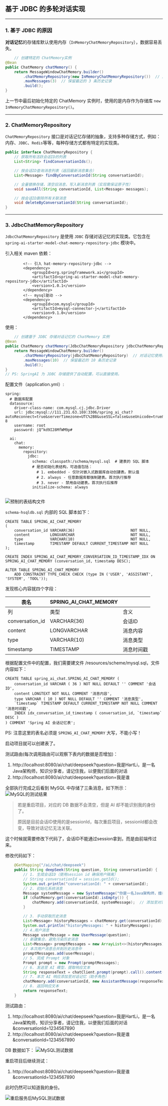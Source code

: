 ## 基于 JDBC 的多轮对话实现

---

### 1. 基于 JDBC 的原因

**对话记忆**的存储库默认使用内存（`InMemoryChatMemoryRepository`），数据容易丢失。

```java
    // 创建特定的 ChatMemory实例
@Bean
public ChatMemory chatMemory() {
    return MessageWindowChatMemory.builder()
        .chatMemoryRepository(new InMemoryChatMemoryRepository())  // 对话记忆默认使用内存存储库
        .maxMessages(3)  // 保留最近的 3 条历史记录
        .build();
}
```

上一节中最后初始化特定的 ChatMemory 实例时，使用的是内存作为存储库 `new InMemoryChatMemoryRepository()`。

---

### 2. ChatMemoryRepository

`ChatMemoryRepository` 接口是对话记忆存储的抽象，支持多种存储方式，例如：内存、`JDBC`、`Redis`等等，每种存储方式都有特定的实现类。

```java
public interface ChatMemoryRepository {
    // 获取所有活跃会话ID的列表
    List<String> findConversationIds();

    // 按会话ID查询消息列表（返回最新消息集合）
    List<Message> findByConversationId(String conversationId);

    // 全量替换存储，清空旧消息，写入新消息列表（实现需保证原子性）
    void saveAll(String conversationId, List<Message> messages);

    // 按会话ID删除所有关联消息
    void deleteByConversationId(String conversationId);
}
```

---

### 3. JdbcChatMemoryRepository

`JdbcChatMemoryRepository` 是使用 `JDBC` 存储对话记忆的实现类。它包含在
`spring-ai-starter-model-chat-memory-repository-jdbc` 模块中。

引入相关 maven 依赖：

```
        <!-- 引入 hat-memory-repository-jdbc -->
        <dependency>
            <groupId>org.springframework.ai</groupId>
            <artifactId>spring-ai-starter-model-chat-memory-repository-jdbc</artifactId>
            <version>1.0.1</version>
        </dependency>
        <!-- mysql驱动 -->
        <dependency>
            <groupId>com.mysql</groupId>
            <artifactId>mysql-connector-j</artifactId>
            <version>9.1.0</version>
        </dependency>
```

使用：

```java
    // 创建基于 JDBC 存储对话记忆的 ChatMemory 实例
@Bean
public ChatMemory chatMemory(JdbcChatMemoryRepository jdbcChatMemoryRepository) {
    return MessageWindowChatMemory.builder()
        .chatMemoryRepository(jdbcChatMemoryRepository)  // 对话记忆使用基于 JDBC 的存储库
        .maxMessages(10)  // 保留最近的 10 条历史记录
        .build();
}
// PS: SpringAI 为 JDBC 存储提供了自动配置，可以直接使用。
```

配置文件（application.yml）:

```
spring:
  # 数据库配置
  datasource:
    driver-class-name: com.mysql.cj.jdbc.Driver
    url: jdbc:mysql://111.231.63.169:3306/spring_ai_chat?autoReconnect=true&serverTimezone=UTC%2B8&useSSL=false&useUnicode=true&characterEncoding=UTF-8
    username: root
    password: jQ^kd9I28MfWM9p#

  ai:
    chat:
      memory:
        repository:
          jdbc:
            schema: classpath:/schema/mysql.sql  # 建表的 SQL 脚本
            # 是否初始化表结构，可选值包括：
              # 1. embedded - 仅针对嵌入式数据库自动创建表。默认值
              # 2. always - 任意数据库都强制建表。首次执行推荐
              # 3. never - 禁用自动建表。首次执行后推荐
            initialize-schema: always


```

![预制的表结构文件](images/6/pre_prepared_db_schema.png)

`schema-hsqldb.sql` 内部的 SQL 脚本如下：

```hsqldb
CREATE TABLE SPRING_AI_CHAT_MEMORY
(
    conversation_id VARCHAR(36)                         NOT NULL,
    content         LONGVARCHAR                         NOT NULL,
    type            VARCHAR(10)                         NOT NULL,
    timestamp       TIMESTAMP DEFAULT CURRENT_TIMESTAMP NOT NULL
);

CREATE INDEX SPRING_AI_CHAT_MEMORY_CONVERSATION_ID_TIMESTAMP_IDX ON SPRING_AI_CHAT_MEMORY (conversation_id, timestamp DESC);

ALTER TABLE SPRING_AI_CHAT_MEMORY
    ADD CONSTRAINT TYPE_CHECK CHECK (type IN ('USER', 'ASSISTANT', 'SYSTEM', 'TOOL'));
```

发现核心内容就四个字段：

| **表名**          | **SPRING_AI_CHAT_MEMORY** |       |
|-----------------|---------------------------|-------|
| 列               | 类型                        | 含义    |
| conversation_id | VARCHAR(36)               | 会话ID  |
| content         | LONGVARCHAR               | 消息内容  |
| type            | VARCHAR(10)               | 消息类型  |
| timestamp       | TIMESTAMP                 | 消息时间戳 |

根据配置文件中的配置，我们需要建文件 /resources/scheme/mysql.sql，文件内容如下：
```mysql
CREATE TABLE spring_ai_chat.SPRING_AI_CHAT_MEMORY (
    conversation_id VARCHAR ( 36 ) NOT NULL DEFAULT '' COMMENT '会话ID',
    content LONGTEXT NOT NULL COMMENT '消息内容',
    type VARCHAR ( 10 ) NOT NULL DEFAULT '' COMMENT '消息类型',
    `timestamp` TIMESTAMP DEFAULT CURRENT_TIMESTAMP NOT NULL COMMENT '消息时间戳',
    INDEX idx_conversation_id_timestamp ( conversation_id, `timestamp` DESC )
) COMMENT 'Spring AI 会话记忆表';
```

PS: 注意这里的表名必须是 `SPRING_AI_CHAT_MEMORY` 大写，不能小写！

启动项目就可以创建表了。

测试路由(每次调用路由可以观察下表内的数据是否增加)：

1. http://localhost:8080/ai/chat/deepseek?question=我是HartLi，是一名Java架构师，知识分享者，请记住我，以便我们后面的对话
2. http://localhost:8080/ai/chat/deepseek?question=我是谁

全部执行完成之后看到 MySQL 中存储了三条消息，如下所示：
![MySQL的测试结果](images/6/mysql-test-result.png)

> 若是重启项目，对应的 DB 数据不会清空，但是 AI 却不能识别我的身份了。
> 
> 原因是目前会话ID使用的是sessionId，每次重启项目，sessionId都会改变，导致对话记忆无法关联。

这个时候就需要修改下代码了，会话ID不能通过session拿到，而是由前端传过来。

修改代码如下：

```java
    @GetMapping("/ai/chat/deepseek")
    public String deepSeek(String question, String conversationId) {
        // 1. 生成会话ID（使用session id 确保用户隔离）
        // String conversationId = session.getId();
        System.out.println("conversationId: " + conversationId);
        // 2. 初始化系统消息
        Message systemMessage = new SystemMessage("你是一名Java架构师，擅长精准而简洁的回答问题");
        if (chatMemory.get(conversationId).isEmpty()) {
            chatMemory.add(conversationId, systemMessage);  // 添加至对话记忆
        }

        // 3. 手动获取历史消息
        List<Message> historyMessages = chatMemory.get(conversationId);
        System.out.println("historyMessages: " + historyMessages);
        // 4.用户消息
        Message userMessage = new UserMessage(question);
        // 新建集合，避免污染历史消息
        List<Message> promptMessages = new ArrayList<>(historyMessages);
        // 本次用户消息合并到历史消息中
        promptMessages.add(userMessage);
        // 5. 完成 Prompt 对象
        Prompt prompt = new Prompt(promptMessages);
        // 6. 发送至 AI 模型，提取响应文本
        String responseText = chatClient.prompt(prompt).call().content();
        // 7. 本次 AI 响应添加至对话记忆（助手角色）
        chatMemory.add(conversationId, new AssistantMessage(responseText));
        // 8. 返回响应文本
        return responseText;
    }
```
测试路由：
1. http://localhost:8080/ai/chat/deepseek?question=我是HartLi，是一名Java架构师，知识分享者，请记住我，以便我们后面的对话&conversationId=1234567890
2. http://localhost:8080/ai/chat/deepseek?question=我是谁&conversationId=1234567890

DB 数据如下：
![MySQL测试数据](images/6/mysql-test2-1-result.png)

重启项目后继续测试：
1. http://localhost:8080/ai/chat/deepseek?question=我是谁&conversationId=1234567890

此时仍然可以知道我的身份。

![重启服务后MySQL测试数据](images/6/mysql-test2-2-result.png)